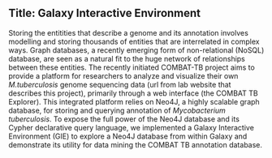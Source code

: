 ## Title: Galaxy Interactive Environment



Storing the entitities that describe a genome and its annotation involves modelling and storing thousands of entities that are interrelated in complex ways. Graph databases, a recently emerging form of non-relational (NoSQL) database, are seen as a natural fit to the huge network of relationships between these entities. The recently initiated COMBAT-TB project aims to provide a platform for researchers to analyze and visualize their own _M.tuberculosis_ genome sequencing data (url from lab website that describes this project), primarily through a web interface (the COMBAT TB Explorer). This integrated platform relies on Neo4J, a highly scalable graph database,  for storing and querying annotation of _Mycobacterium tuberculosis_. To expose the full power of the Neo4J database and its Cypher declarative query language, we implemented a Galaxy Interactive Environment (GIE) to explore a Neo4J database from within Galaxy and demonstrate its utility for data mining the COMBAT TB annotation database. 
